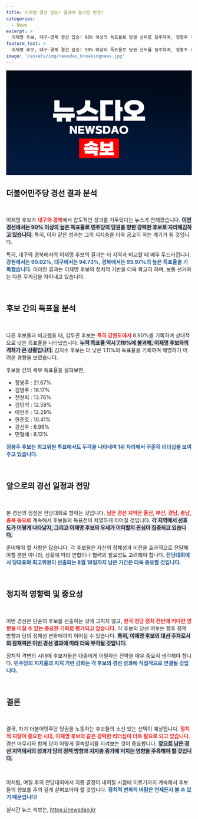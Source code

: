 ```yaml
---
title: 이재명 경선 압승! 결과에 놀라운 반전!
categories:
  - News
excerpt: >
  이재명 후보, 대구·경북 경선 압승! 90% 이상의 득표율로 당권 선두를 질주하며, 정봉주 최고위원 후보가 원외에서 1위로 고공행진 중. 민주당 전당대회까지 남은 경선에 귀추가 주목된다. 클릭하고 자세히 알아보세요!
feature_text: >
  이재명 후보, 대구·경북 경선 압승! 90% 이상의 득표율로 당권 선두를 질주하며, 정봉주 최고위원 후보가 원외에서 1위로 고공행진 중. 민주당 전당대회까지 남은 경선에 귀추가 주목된다. 클릭하고 자세히 알아보세요!
image: '/assets/img/newsdao_breakingnews.jpg'
---
```


<p><img src="/assets/img/newsdao_breakingnews.jpg" alt="pcversion 속보" /></p>

<h2 data-ke-size="size26">더불어민주당 경선 결과 분석</h2>

<p data-ke-size="size16">&nbsp;</p>

<p>이재명 후보가 <b><span style="color: #ee2323;">대구와 경북</span></b>에서 압도적인 성과를 거두었다는 뉴스가 전해졌습니다. <b><span style="background-color: #21538527;">이번 경선에서는 90% 이상의 높은 득표율로 민주당의 당권을 향한 강력한 후보로 자리매김하고 있습니다.</span></b> 특히, 이와 같은 성과는 그의 지지층을 더욱 공고히 하는 계기가 될 것입니다. </p>

<p>특히, 대구와 경북에서의 이재명 후보의 결과는 타 지역과 비교할 때 매우 두드러집니다. <b><span style="color: #1a5490;">강원에서는 90.02%, 대구에서는 94.73%, 경북에서는 93.97%의 높은 득표율을 기록했습니다.</span></b> 이러한 결과는 이재명 후보의 정치적 기반을 더욱 확고히 하며, 보통 선거와는 다른 무게감을 자아내고 있습니다.</p>

<p data-ke-size="size16">&nbsp;</p>

<h2 data-ke-size="size26">후보 간의 득표율 분석</h2>

<p data-ke-size="size16">&nbsp;</p>

<p>다른 후보들과 비교했을 때, 김두관 후보는 <b><span style="color: #ee2323;">특히 강원도에서</span></b> 8.90%를 기록하며 상대적으로 낮은 득표율을 나타냈습니다. <b><span style="background-color: #21538527;">누적 득표율 역시 7.19%에 불과해, 이재명 후보와의 격차가 큰 상황입니다.</span></b> 김지수 후보는 더 낮은 1.11%의 득표율을 기록하며 해명하기 어려운 경향을 보였습니다. </p>

<p>후보들 간의 세부 득표율을 살펴보면,</p>

<ul>
    <li>정봉주 : 21.67%</li>
    <li>김병주 : 16.17%</li>
    <li>전현희 : 13.76%</li>
    <li>김민석 : 12.59%</li>
    <li>이언주 : 12.29%</li>
    <li>한준호 : 10.41%</li>
    <li>강선우 : 6.99%</li>
    <li>민형배 : 6.13%</li>
</ul>

<p><b><span style="color: #1a5490;">정봉주 후보는 최고위원 투표에서도 두각을 나타내며 1위 자리에서 꾸준히 리더십을 보여주고 있습니다.</span></b></p>

<p data-ke-size="size16">&nbsp;</p>

<h2 data-ke-size="size26">앞으로의 경선 일정과 전망</h2>

<p data-ke-size="size16">&nbsp;</p>

<p>본 경선의 정점은 전당대회로 향하는 것입니다. <b><span style="color: #ee2323;">남은 경선 지역은 울산, 부산, 경남, 충남, 충북 등으로</span></b> 계속해서 후보들의 득표전이 치열하게 이어질 것입니다. <b><span style="background-color: #21538527;">각 지역에서 선호도가 어떻게 나타날지, 그리고 이재명 후보의 우세가 어떠할지 관심이 집중되고 있습니다.</span></b> </p>

<p>준비해야 할 사항은 많습니다. 각 후보들은 자신의 정체성과 비전을 효과적으로 전달해야할 뿐만 아니라, 상황에 따라 연합이나 협력의 필요성도 고려해야 합니다. <b><span style="color: #1a5490;">전당대회에서 당대표와 최고위원이 선출되는 8월 18일까지 남은 기간은 더욱 중요할 것입니다.</span></b></p>

<p data-ke-size="size16">&nbsp;</p>

<h2 data-ke-size="size26">정치적 영향력 및 중요성</h2>

<p data-ke-size="size16">&nbsp;</p>

<p>이번 경선은 단순히 후보를 선출하는 것에 그치지 않고, <b><span style="color: #ee2323;">한국 정당 정치 전반에 커다란 영향을 미칠 수 있는 중요한 기회로 평가되고 있습니다.</span></b> 각 후보의 당선 여부는 향후 정책 방향과 당의 정체성 변화에까지 이어질 수 있습니다. <b><span style="background-color: #21538527;">특히, 이재명 후보의 대선 주자로서의 잠재력은 이번 경선 결과에 따라 더욱 부각될 것입니다.</span></b></p>

<p>정치적 격변의 시대에 후보자들은 대중에게 어필하는 전략을 매우 중요히 생각해야 합니다. <b><span style="color: #1a5490;">민주당의 지지율과 지지 기반 강화는 각 후보의 경선 성과에 직접적으로 연결될 것입니다.</span></b></p>

<p data-ke-size="size16">&nbsp;</p>

<h2 data-ke-size="size26">결론</h2>

<p data-ke-size="size16">&nbsp;</p>

<p>결국, 차기 더불어민주당 당권을 노동하는 후보들의 소신 있는 선택이 예상됩니다. <b><span style="color: #ee2323;">정치적 지량이 중요한 시대, 이재명 후보와 같은 강력한 리더십이 더욱 필요로 되고 있습니다.</span></b> 경선 마무리와 함께 당이 어떻게 결속할지를 지켜보는 것이 중요합니다. <b><span style="background-color: #21538527;">앞으로 남은 경선 지역에서의 성과가 당의 정책 방향과 지지층 증가에 미치는 영향을 주목해야 할 것입니다.</span></b> </p>

<p data-ke-size="size16">&nbsp;</p>

<p>이처럼, 며칠 후의 전당대회에서 최종 결정이 내려질 시점에 이르기까지 계속해서 후보들의 행보를 주의 깊게 살펴보아야 할 것입니다. <b><span style="color: #1a5490;">정치적 변화의 바람은 언제든지 불 수 있기 때문입니다!</span></b></p>
실시간 뉴스 속보는, <a href="https://newsdao.kr" rel="dofollow">https://newsdao.kr</a>


